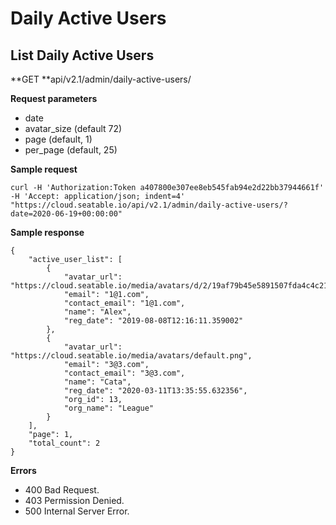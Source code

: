 # Daily Active Users

## List Daily Active Users

**GET **api/v2.1/admin/daily-active-users/

**Request parameters**

* date
* avatar_size (default 72)
* page (default, 1)
* per_page (default, 25)

**Sample request**

```
curl -H 'Authorization:Token a407800e307ee8eb545fab94e2d22bb37944661f' -H 'Accept: application/json; indent=4' "https://cloud.seatable.io/api/v2.1/admin/daily-active-users/?date=2020-06-19+00:00:00"

```

**Sample response**

```
{
    "active_user_list": [
        {
            "avatar_url": "https://cloud.seatable.io/media/avatars/d/2/19af79b45e5891507fda4c4c2139a0/resized/72/03e77af8819c66f25260297dd5e97dc7.png",
            "email": "1@1.com",
            "contact_email": "1@1.com",
            "name": "Alex",
            "reg_date": "2019-08-08T12:16:11.359002"
        },
        {
            "avatar_url": "https://cloud.seatable.io/media/avatars/default.png",
            "email": "3@3.com",
            "contact_email": "3@3.com",
            "name": "Cata",
            "reg_date": "2020-03-11T13:35:55.632356",
            "org_id": 13,
            "org_name": "League"
        }
    ],
    "page": 1,
    "total_count": 2
}

```

**Errors**

* 400 Bad Request.
* 403 Permission Denied.
* 500 Internal Server Error.


